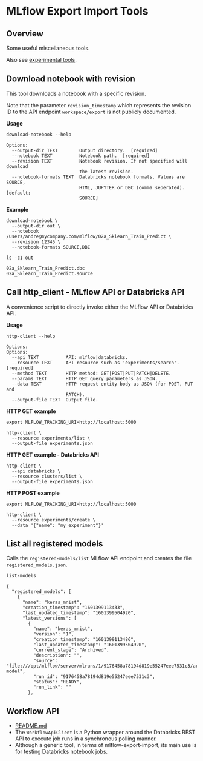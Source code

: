 # MLflow Export Import Tools

## Overview

Some useful miscellaneous tools.

Also see [experimental tools](mlflow_export_import/tools).

## Download notebook with revision

This tool downloads a notebook with a specific revision.

Note that the parameter `revision_timestamp` which represents the revision ID to the API endpoint `workspace/export` is not publicly documented.

**Usage**
```
download-notebook --help

Options:
  --output-dir TEXT        Output directory.  [required]
  --notebook TEXT          Notebook path.  [required]
  --revision TEXT          Notebook revision. If not specified will download
                           the latest revision.
  --notebook-formats TEXT  Databricks notebook formats. Values are SOURCE,
                           HTML, JUPYTER or DBC (comma seperated).  [default:
                           SOURCE]
```

**Example**
```
download-notebook \
  --output-dir out \
  --notebook /Users/andre@mycompany.com/mlflow/02a_Sklearn_Train_Predict \
  --revision 12345 \
  --notebook-formats SOURCE,DBC
```

```
ls -c1 out

02a_Sklearn_Train_Predict.dbc
02a_Sklearn_Train_Predict.source
```

## Call http_client - MLflow API or Databricks API

A convenience script to directly invoke either the MLflow API or Databricks API.

**Usage**
```
http-client --help

Options:
Options:
  --api TEXT          API: mlflow|databricks.
  --resource TEXT     API resource such as 'experiments/search'.  [required]
  --method TEXT       HTTP method: GET|POST|PUT|PATCH|DELETE.
  --params TEXT       HTTP GET query parameters as JSON.
  --data TEXT         HTTP request entity body as JSON (for POST, PUT and
                      PATCH).
  --output-file TEXT  Output file.
```

**HTTP GET example**
```
export MLFLOW_TRACKING_URI=http://localhost:5000

http-client \
  --resource experiments/list \
  --output-file experiments.json
```

**HTTP GET example - Databricks API**
```
http-client \
  --api databricks \
  --resource clusters/list \
  --output-file experiments.json
```

**HTTP POST example**
```
export MLFLOW_TRACKING_URI=http://localhost:5000

http-client \
  --resource experiments/create \
  --data '{"name": "my_experiment"}'
```

## List all registered models

Calls the `registered-models/list` MLflow API endpoint and creates the file `registered_models.json`.
```
list-models
```

```
{
  "registered_models": [
    {
      "name": "keras_mnist",
      "creation_timestamp": "1601399113433",
      "last_updated_timestamp": "1601399504920",
      "latest_versions": [
        {
          "name": "keras_mnist",
          "version": "1",
          "creation_timestamp": "1601399113486",
          "last_updated_timestamp": "1601399504920",
          "current_stage": "Archived",
          "description": "",
          "source": "file:///opt/mlflow/server/mlruns/1/9176458a78194d819e55247eee7531c3/artifacts/keras-model",
          "run_id": "9176458a78194d819e55247eee7531c3",
          "status": "READY",
          "run_link": ""
        },
```

## Workflow API

* [README.md](mlflow_export_import/workflow_api/README.md)
* The `WorkflowApiClient` is a Python wrapper around the Databricks REST API to execute job runs in a synchronous polling manner.
* Although a generic tool, in terms of mlflow-export-import, its main use is for testing Databricks notebook jobs.

